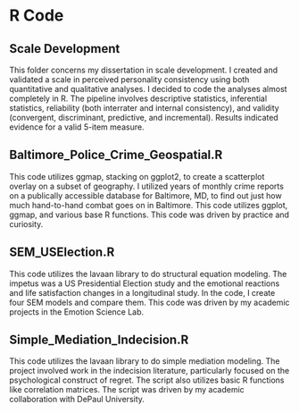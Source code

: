 # R Code
## Scale Development
This folder concerns my dissertation in scale development.  I created and validated a scale in perceived personality consistency using both quantitative and qualitative analyses.  I decided to code the analyses almost completely in R.  The pipeline involves descriptive statistics, inferential statistics, reliability (both interrater and internal consistency), and validity (convergent, discriminant, predictive, and incremental).  Results indicated evidence for a valid 5-item measure.

## Baltimore_Police_Crime_Geospatial.R
This code utilizes ggmap, stacking on ggplot2, to create a scatterplot overlay on a subset of geography.  I utilized years of monthly crime reports on a publically accessible database for Baltimore, MD, to find out just how much hand-to-hand combat goes on in Baltimore.  This code utilizes ggplot, ggmap, and various base R functions.  This code was driven by practice and curiosity.

## SEM_USElection.R
This code utilizes the lavaan library to do structural equation modeling.  The impetus was a US Presidential Election study and the emotional reactions and life satisfaction changes in a longitudinal study.  In the code, I create four SEM models and compare them. This code was driven by my academic projects in the Emotion Science Lab.

## Simple_Mediation_Indecision.R
This code utilizes the lavaan library to do simple mediation modeling.  The project involved work in the indecision literature, particularly focused on the psychological construct of regret.  The script also utilizes basic R functions like correlation matrices.  The script was driven by my academic collaboration with DePaul University.